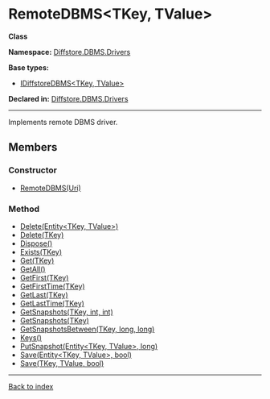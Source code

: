 # RemoteDBMS<TKey, TValue>

**Class**

**Namespace:** [Diffstore.DBMS.Drivers](Diffstore.DBMS.Drivers.md)

**Base types:**

* [IDiffstoreDBMS<TKey, TValue>](Diffstore.DBMS.IDiffstoreDBMS{TKey,TValue}.md)


**Declared in:** [Diffstore.DBMS.Drivers](Diffstore.DBMS.Drivers.md)

------



Implements remote DBMS driver.


## Members

### Constructor
* [RemoteDBMS(Uri)](Diffstore.DBMS.Drivers.RemoteDBMS{TKey,TValue}.RemoteDBMS(Uri).md)

### Method
* [Delete(Entity<TKey, TValue>)](Diffstore.DBMS.Drivers.RemoteDBMS{TKey,TValue}.Delete(Entity{TKey,TValue}).md)
* [Delete(TKey)](Diffstore.DBMS.Drivers.RemoteDBMS{TKey,TValue}.Delete(TKey).md)
* [Dispose()](Diffstore.DBMS.Drivers.RemoteDBMS{TKey,TValue}.Dispose().md)
* [Exists(TKey)](Diffstore.DBMS.Drivers.RemoteDBMS{TKey,TValue}.Exists(TKey).md)
* [Get(TKey)](Diffstore.DBMS.Drivers.RemoteDBMS{TKey,TValue}.Get(TKey).md)
* [GetAll()](Diffstore.DBMS.Drivers.RemoteDBMS{TKey,TValue}.GetAll().md)
* [GetFirst(TKey)](Diffstore.DBMS.Drivers.RemoteDBMS{TKey,TValue}.GetFirst(TKey).md)
* [GetFirstTime(TKey)](Diffstore.DBMS.Drivers.RemoteDBMS{TKey,TValue}.GetFirstTime(TKey).md)
* [GetLast(TKey)](Diffstore.DBMS.Drivers.RemoteDBMS{TKey,TValue}.GetLast(TKey).md)
* [GetLastTime(TKey)](Diffstore.DBMS.Drivers.RemoteDBMS{TKey,TValue}.GetLastTime(TKey).md)
* [GetSnapshots(TKey, int, int)](Diffstore.DBMS.Drivers.RemoteDBMS{TKey,TValue}.GetSnapshots(TKey,int,int).md)
* [GetSnapshots(TKey)](Diffstore.DBMS.Drivers.RemoteDBMS{TKey,TValue}.GetSnapshots(TKey).md)
* [GetSnapshotsBetween(TKey, long, long)](Diffstore.DBMS.Drivers.RemoteDBMS{TKey,TValue}.GetSnapshotsBetween(TKey,long,long).md)
* [Keys()](Diffstore.DBMS.Drivers.RemoteDBMS{TKey,TValue}.Keys().md)
* [PutSnapshot(Entity<TKey, TValue>, long)](Diffstore.DBMS.Drivers.RemoteDBMS{TKey,TValue}.PutSnapshot(Entity{TKey,TValue},long).md)
* [Save(Entity<TKey, TValue>, bool)](Diffstore.DBMS.Drivers.RemoteDBMS{TKey,TValue}.Save(Entity{TKey,TValue},bool).md)
* [Save(TKey, TValue, bool)](Diffstore.DBMS.Drivers.RemoteDBMS{TKey,TValue}.Save(TKey,TValue,bool).md)

------

[Back to index](index.md)